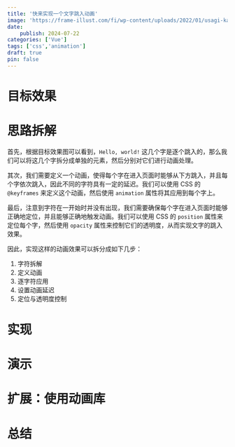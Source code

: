 ```yaml
---
title: '快来实现一个文字跳入动画'
image: 'https://frame-illust.com/fi/wp-content/uploads/2022/01/usagi-kawaii-400x400.png'
date:
    publish: 2024-07-22
categories: ['Vue']
tags: ['css','animation']
draft: true
pin: false
---
```


# 目标效果

# 思路拆解
首先，根据目标效果图可以看到，`Hello, world!` 这几个字是逐个跳入的，那么我们可以将这几个字拆分成单独的元素，然后分别对它们进行动画处理。

其次，我们需要定义一个动画，使得每个字在进入页面时能够从下方跳入，并且每个字依次跳入，因此不同的字符具有一定的延迟。我们可以使用 CSS 的 `@keyframes` 来定义这个动画，然后使用 `animation` 属性将其应用到每个字上。

最后，注意到字符在一开始时并没有出现，我们需要确保每个字在进入页面时能够正确地定位，并且能够正确地触发动画。我们可以使用 CSS 的 `position` 属性来定位每个字，然后使用 `opacity` 属性来控制它们的透明度，从而实现文字的跳入效果。

因此，实现这样的动画效果可以拆分成如下几步：
1. 字符拆解
2. 定义动画
3. 逐字符应用
4. 设置动画延迟
5. 定位与透明度控制


# 实现

# 演示

# 扩展：使用动画库

# 总结